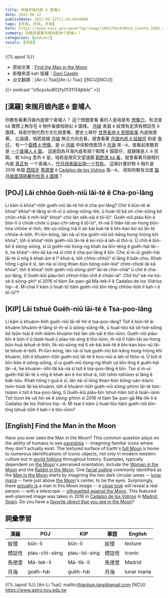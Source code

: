 ```yaml
---
title: 來揣月娘內底 ê 查埔人
date: 2022-06-12
publishdate: 2022-06-12T11:45:00+0800
tags: [月娘, 月球, 月海]
hero: https://apod.nasa.gov/apod/fap/image/1602/ManInMoon_Caxete_1080_annotated2.jpg
summary: 你敢有看著月娘內底彼个查埔人？
categories: [podcast]
vocals: [阿錕]
---
```


{{% apod %}}

- 原始文章：[Find the Man in the Moon](https://apod.nasa.gov/apod/ap220612.html)
- 影像來源 kah 版權：[Dani Caxete](http://danikxt.com.es/fotografia/blog_y_galeria.html)
- 台文翻譯：[An-Li Tsai][An-Li Tsai] ([NCU][NCU])

{{< podcast "cl5cpcku802fy0131134jbbls" >}}

## [漢羅] 來揣月娘內底 ê 查埔人
你敢有看著月娘內底彼个查埔人？
這个問題愛看 看的人是毋是有 [想像力][pareidolia]，有法度 kā 實際上無存在 ê 物件看做咱熟似 ê 圖樣。
[月娘][full Moon] 表面 ê 紋理有足濟有標誌性 ê 圖樣，毋若佇現代西方文化揣會著，歷史上嘛佇 [世界各地 ê 民間故事][world folklore] 內底揣會著。
比論講，咱若是綴 [月娘][the Moon 1] 無仝方向去看，就會看著 [月娘內底 ê 姑娘仔][Woman in the Moon] 抑是 [兔仔][Rabbit in the Moon]。
有一个[面模 ê 想像][facial outline]，是 ùi [月娘][the Moon 2] 中央較倚面頂 ê [月海][lunar maria] 來--ê，彼看起來敢若是 [一个查埔人 ê 面][Man in the Moon]。
這是因為月海內底有兩个較暗 ê 圓窟仔，就親像是人 ê 目睭。
較 hŏng 意外 ê 是，咱若是用天文望遠鏡 [斟酌來 kā 看][close look]，就會看著月娘相片內底 [真正有][actually is] 一个查埔人，[佇月球表面出現一个剪影][silhouetted against the Moon]。
這張計畫好勢 ê 相片是 2016 年踮 [西班牙][Spain] [馬德里][Madrid] ê [Cadalso de los Vidrios][Cadalso de los Vidrios] 翕--ê。
毋知你敢有法度 [踮月娘面頂揣著你佮意 ê 圖樣][favorite object that you see in the Moon]？


## [POJ] Lâi chhōe Goe̍h-niû lāi-té ê Cha-po͘-lâng
Lí kám ū khòaⁿ-tio̍h goe̍h-niû lāi-té hit-ê cha-po͘-lâng?
Chit ê būn-tê ài khòaⁿ khòaⁿ-ê-lâng sī-m̄-sī ū sióng-siōng-le̍k, ū hoat-tō͘ kā si̍t-chè-siōng bô chûn-chāi ê mi̍h-kiāⁿ khòaⁿ-chò lán se̍k-sāi ê tô͘-iūⁿ.
Goe̍h-niû piáu-bīn ê bûn-lí ū chiok-chōe ū piau-chì-sèng ê tô͘-iūⁿ, m̄-nā tī hiān-tāi se-hong bûn-hòa chhōe-ē-tio̍h, le̍k-sú-siōng mā tī sè-kài kok-tē ê bîn-kan kò͘-sū lāi-té chhōe-ē-tio̍h.
Pí-lūn-kóng, lán nā-sī tòe goe̍h-niû bô-kâng hong-hiòng khì khòaⁿ, to̍h ē khòaⁿ-tio̍h goe̍h-niû lāi-té ê ko͘-niû-á iah-sī thò͘-á.
Ū chi̍t-ê bīn-bô͘ ê sióng-siōng, sī ùi goe̍h-niû tiong-ng khah óa bīn-téng ê goe̍h-hái lâi--ê, he khòaⁿ--khí-lâi ká-ná sī chi̍t ê cha-po͘-lâng ê bīn.
Che sī in-ūi goe̍h-hái lāi-té ū nn̄g ê khah àm ê îⁿ khut-á, to̍h chhin-chhiūⁿ sī lâng ê ba̍k-chiu.
Khah hŏng ì-gōa ê sī, lán nā-sī iōng thian-bûn bōng-oán-kiàⁿ chim-chiok lâi kā khòaⁿ, to̍h ē khòaⁿ-tio̍h goe̍h-niû siòng-phìⁿ lāi-té chin-chiàⁿ ū chi̍t ê cha-po͘-lâng, tī Goe̍h-kiû piáu-bīn chhut-hiān chi̍t ê chián-iáⁿ.
Chit tiuⁿ kè-ōe hó-sè ê siòng-phìⁿ sī 2016 nî tiàm Se-pan-gâ Má-tek-lí ê Cadalso de los Vidrios hip--ê.
M̄-chai lí kám ū hoat-tō͘ tiàm goe̍h-niû bīn-téng chhōe-tio̍h lí kah-ì ê tô͘-iūⁿ?

## [KIP] Lâi tshuē Gue̍h-niû lāi-té ê Tsa-poo-lâng
Lí kám ū khuànn-tio̍h gue̍h-niû lāi-té hit-ê tsa-poo-lâng?
Tsit ê būn-tê ài khuànn khuànn-ê-lâng sī-m̄-sī ū sióng-siōng-li̍k, ū huat-tōo kā si̍t-tsè-siōng bô tsûn-tsāi ê mi̍h-kiānn khuànn-tsò lán si̍k-sāi ê tôo-iūnn.
Gue̍h-niû piáu-bīn ê bûn-lí ū tsiok-tsuē ū piau-tsì-sìng ê tôo-iūnn, m̄-nā tī hiān-tāi se-hong bûn-huà tshuē-ē-tio̍h, li̍k-sú-siōng mā tī sè-kài kok-tē ê bîn-kan kòo-sū lāi-té tshuē-ē-tio̍h.
Pí-lūn-kóng, lán nā-sī tuè gue̍h-niû bô-kâng hong-hiòng khì khuànn, to̍h ē khuànn-tio̍h gue̍h-niû lāi-té ê koo-niû-á iah-sī thòo-á.
Ū tsi̍t-ê bīn-bôo ê sióng-siōng, sī uì gue̍h-niû tiong-ng khah uá bīn-tíng ê gue̍h-hái lâi--ê, he khuànn--khí-lâi ká-ná sī tsi̍t ê tsa-poo-lâng ê bīn.
Tse sī in-uī gue̍h-hái lāi-té ū nn̄g ê khah àm ê înn khut-á, to̍h tshin-tshiūnn sī lâng ê ba̍k-tsiu.
Khah hŏng ì-guā ê sī, lán nā-sī iōng thian-bûn bōng-uán-kiànn tsim-tsiok lâi kā khuànn, to̍h ē khuànn-tio̍h gue̍h-niû siòng-phìnn lāi-té tsin-tsiànn ū tsi̍t ê tsa-poo-lâng, tī Gue̍h-kiû piáu-bīn tshut-hiān tsi̍t ê tsián-iánn.
Tsit tiunn kè-uē hó-sè ê siòng-phìnn sī 2016 nî tiàm Se-pan-gâ Má-tik-lí ê Cadalso de los Vidrios hip--ê.
M̄-tsai lí kám ū huat-tōo tiàm gue̍h-niû bīn-tíng tshuē-tio̍h lí kah-ì ê tôo-iūnn?

## [English] Find the Man in the Moon
Have you ever seen the Man in the Moon?
This common question plays on the ability of humans to see [pareidolia][pareidolia] -- imagining familiar icons where they don't actually exist.
The textured surface of Earth's [full Moon][full Moon] is home to numerous identifications of iconic objects, not only in modern western culture but in [world folklore][world folklore] throughout history.
Examples, typically dependent on [the Moon][the Moon 1]'s perceived orientation, include the [Woman in the Moon][Woman in the Moon] and the [Rabbit in the Moon][Rabbit in the Moon].
One [facial outline][facial outline] commonly identified as the [Man in the Moon][Man in the Moon] starts by imagining the two dark circular areas -- [lunar maria][lunar maria] -- here just above [the Moon][the Moon 2]'s center, to be the eyes.
Surprisingly, there [actually is][actually is] a man in this Moon image -- a [close look][close look] will reveal a real person -- with a telescope -- [silhouetted against the Moon][silhouetted against the Moon].
This featured well-planned image was taken in 2016 in [Cadalso de los Vidrios][Cadalso de los Vidrios] in [Madrid][Madrid], [Spain][Spain].
Do you have a [favorite object that you see in the Moon][favorite object that you see in the Moon]?

## 詞彙學習

|漢羅|POJ|KIP|華語|English|
|-|-|-|-|-|
|紋理|bûn-lí|bûn-lí|紋理|texture|
|標誌性|piau-chì-sèng|piau-tsì-sìng|標誌性|iconic|
|馬德里|Má-tek-lí|Má-tik-lí|馬德里|Madrid|
|月海|goe̍h-hái|gue̍h-hái|月海|lunar maria|

{{% /apod %}}
[An-Li Tsai]: mailto:thianbun.taigi@gmail.com
[NCU]: https://www.astro.ncu.edu.tw

[copyright]: https://apod.nasa.gov/apod/fap/lib/about_apod.html#srapply

[pareidolia]:https://en.wikipedia.org/wiki/Pareidolia
[full Moon]:https://apod.nasa.gov/apod/ap180624.html
[world folklore]:https://en.wikipedia.org/wiki/Moon_rabbit
[the Moon 1]:http://moon.nasa.gov/home.cfm
[Woman in the Moon]:http://theketelsens.blogspot.com/2013/11/lunar-pareidolia-test.html
[Rabbit in the Moon]:https://www.mexicolore.co.uk/aztecs/aztefacts/rabbit-in-the-moon
[facial outline]:https://en.wikipedia.org/wiki/Man_in_the_Moon#/media/File:Man_in_the_Moon_with_key.jpg
[Man in the Moon]:https://en.wikipedia.org/wiki/Man_in_the_Moon
[lunar maria]:https://moon.nasa.gov/observe-the-moon-night/resources/moon-map/
[the Moon 2]:https://en.wikipedia.org/wiki/Moon#/media/File:Moon_names.svg
[actually is]:https://i.pinimg.com/550x/81/21/c0/8121c0291fa14d1fe52b9eb007741cac.jpg
[close look]:https://apod.nasa.gov/apod/ap140113.html
[silhouetted against the Moon]:https://apod.nasa.gov/apod/ap140907.html
[Cadalso de los Vidrios]:https://es.wikipedia.org/wiki/Cadalso_de_los_Vidrios
[Madrid]:https://en.wikipedia.org/wiki/Community_of_Madrid
[Spain]:https://en.wikipedia.org/wiki/Spain
[favorite object that you see in the Moon]:http://asterisk.apod.com/discuss_apod.php?date=220612
